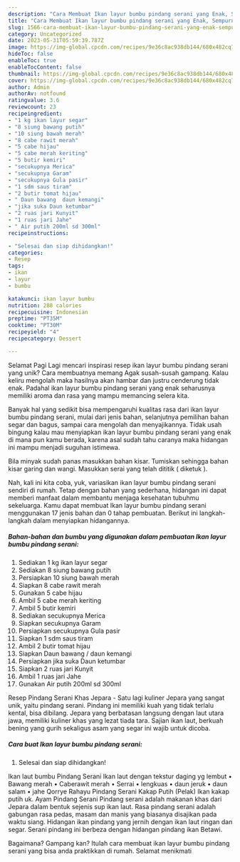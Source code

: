 ```yaml
---
description: "Cara Membuat Ikan layur bumbu pindang serani yang Enak, Sempurna"
title: "Cara Membuat Ikan layur bumbu pindang serani yang Enak, Sempurna"
slug: 1566-cara-membuat-ikan-layur-bumbu-pindang-serani-yang-enak-sempurna
category: Uncategorized
date: 2023-05-31T05:59:39.787Z
image: https://img-global.cpcdn.com/recipes/9e36c8ac938db144/680x482cq70/ikan-layur-bumbu-pindang-serani-foto-resep-utama.jpg
hideToc: false
enableToc: true
enableTocContent: false
thumbnail: https://img-global.cpcdn.com/recipes/9e36c8ac938db144/680x482cq70/ikan-layur-bumbu-pindang-serani-foto-resep-utama.jpg
cover: https://img-global.cpcdn.com/recipes/9e36c8ac938db144/680x482cq70/ikan-layur-bumbu-pindang-serani-foto-resep-utama.jpg
author: Admin
authorAv: notfound
ratingvalue: 3.6
reviewcount: 23
recipeingredient:
- "1 kg ikan layur segar"
- "8 siung bawang putih"
- "10 siung bawah merah"
- "8 cabe rawit merah"
- "5 cabe hijau"
- "5 cabe merah keriting"
- "5 butir kemiri"
- "secukupnya Merica"
- "secukupnya Garam"
- "secukupnya Gula pasir"
- "1 sdm saus tiram"
- "2 butir tomat hijau"
- " Daun bawang  daun kemangi"
- "jika suka Daun ketumbar"
- "2 ruas jari Kunyit"
- "1 ruas jari Jahe"
- " Air putih 200ml sd 300ml"
recipeinstructions:

- "Selesai dan siap dihidangkan!"
categories:
- Resep
tags:
- ikan
- layur
- bumbu

katakunci: ikan layur bumbu 
nutrition: 288 calories
recipecuisine: Indonesian
preptime: "PT35M"
cooktime: "PT30M"
recipeyield: "4"
recipecategory: Dessert

---
```



Selamat Pagi Lagi mencari inspirasi resep ikan layur bumbu pindang serani yang unik? Cara membuatnya memang Agak susah-susah gampang. Kalau keliru mengolah maka hasilnya akan hambar dan justru cenderung tidak enak. Padahal ikan layur bumbu pindang serani yang enak seharusnya memiliki aroma dan rasa yang mampu memancing selera kita.


Banyak hal yang sedikit bisa mempengaruhi kualitas rasa dari ikan layur bumbu pindang serani, mulai dari jenis bahan, selanjutnya pemilihan bahan segar dan bagus, sampai cara mengolah dan menyajikannya. Tidak usah bingung kalau mau menyiapkan ikan layur bumbu pindang serani yang enak di mana pun kamu berada, karena asal sudah tahu caranya maka hidangan ini mampu menjadi suguhan istimewa.

Bila minyak sudah panas masukkan bahan kisar. Tumiskan sehingga bahan kisar garing dan wangi. Masukkan serai yang telah dititik ( diketuk ).


Nah, kali ini kita coba, yuk, variasikan ikan layur bumbu pindang serani sendiri di rumah. Tetap dengan bahan yang sederhana, hidangan ini dapat memberi manfaat dalam membantu menjaga kesehatan tubuhmu sekeluarga. Kamu dapat membuat Ikan layur bumbu pindang serani menggunakan 17 jenis bahan dan 0 tahap pembuatan. Berikut ini langkah-langkah dalam menyiapkan hidangannya.

<!--inarticleads1-->

##### Bahan-bahan dan bumbu yang digunakan dalam pembuatan Ikan layur bumbu pindang serani:

1. Sediakan 1 kg ikan layur segar
1. Sediakan 8 siung bawang putih
1. Persiapkan 10 siung bawah merah
1. Siapkan 8 cabe rawit merah
1. Gunakan 5 cabe hijau
1. Ambil 5 cabe merah keriting
1. Ambil 5 butir kemiri
1. Sediakan secukupnya Merica
1. Siapkan secukupnya Garam
1. Persiapkan secukupnya Gula pasir
1. Siapkan 1 sdm saus tiram
1. Ambil 2 butir tomat hijau
1. Siapkan  Daun bawang / daun kemangi
1. Persiapkan jika suka Daun ketumbar
1. Siapkan 2 ruas jari Kunyit
1. Ambil 1 ruas jari Jahe
1. Gunakan  Air putih 200ml sd 300ml


Resep Pindang Serani Khas Jepara - Satu lagi kuliner Jepara yang sangat unik, yaitu pindang serani. Pindang ini memiliki kuah yang tidak terlalu kental, bisa dibilang. Jepara yang berbatasan langsung dengan laut utara jawa, memiliki kuliner khas yang lezat tiada tara. Sajian ikan laut, berkuah bening yang gurih sekaligus asam yang segar ini wajib untuk dicoba. 

<!--inarticleads2-->

##### Cara buat Ikan layur bumbu pindang serani:


1. Selesai dan siap dihidangkan!

Ikan laut bumbu Pindang Serani Ikan laut dengan tekstur daging yg lembut • Bawang merah • Caberawit merah • Serrai • lengkuas • daun jeruk • daun salam • jahe Qorrye Rahayu Pindang Serani Kakap Putih (Pelak) Ikan kakap putih uk. Ayam Pindang Serani Pindang serani adalah makanan khas dari Jepara dalam bentuk sejenis sup ikan laut. Rasa pindang serani adalah gabungan rasa pedas, masam dan manis yang biasanya disajikan pada waktu siang. Hidangan ikan pindang yang jernih dengan ikan laut ringan dan segar. Serani pindang ini berbeza dengan hidangan pindang ikan Betawi. 

Bagaimana? Gampang kan? Itulah cara membuat ikan layur bumbu pindang serani yang bisa anda praktikkan di rumah. Selamat menikmati
